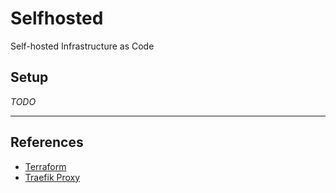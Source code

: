 Selfhosted
===

Self-hosted Infrastructure as Code

Setup
---
_TODO_

---

References
---
 - [Terraform](https://www.terraform.io/)
 - [Traefik Proxy](https://traefik.io/traefik/)
